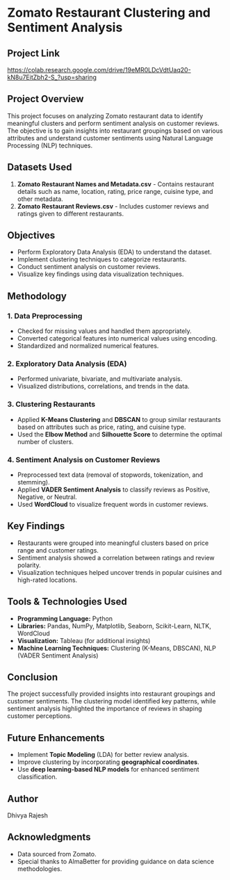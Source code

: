 # Zomato Restaurant Clustering and Sentiment Analysis

## Project Link
https://colab.research.google.com/drive/19eMR0LDcVdtUaq20-kN8u7EitZbh2-S_?usp=sharing

## Project Overview

This project focuses on analyzing Zomato restaurant data to identify meaningful clusters and perform sentiment analysis on customer reviews. The objective is to gain insights into restaurant groupings based on various attributes and understand customer sentiments using Natural Language Processing (NLP) techniques.

## Datasets Used

1. **Zomato Restaurant Names and Metadata.csv** - Contains restaurant details such as name, location, rating, price range, cuisine type, and other metadata.
2. **Zomato Restaurant Reviews.csv** - Includes customer reviews and ratings given to different restaurants.

## Objectives

- Perform Exploratory Data Analysis (EDA) to understand the dataset.
- Implement clustering techniques to categorize restaurants.
- Conduct sentiment analysis on customer reviews.
- Visualize key findings using data visualization techniques.

## Methodology

### 1. Data Preprocessing

- Checked for missing values and handled them appropriately.
- Converted categorical features into numerical values using encoding.
- Standardized and normalized numerical features.

### 2. Exploratory Data Analysis (EDA)

- Performed univariate, bivariate, and multivariate analysis.
- Visualized distributions, correlations, and trends in the data.

### 3. Clustering Restaurants

- Applied **K-Means Clustering** and **DBSCAN** to group similar restaurants based on attributes such as price, rating, and cuisine type.
- Used the **Elbow Method** and **Silhouette Score** to determine the optimal number of clusters.

### 4. Sentiment Analysis on Customer Reviews

- Preprocessed text data (removal of stopwords, tokenization, and stemming).
- Applied **VADER Sentiment Analysis** to classify reviews as Positive, Negative, or Neutral.
- Used **WordCloud** to visualize frequent words in customer reviews.

## Key Findings

- Restaurants were grouped into meaningful clusters based on price range and customer ratings.
- Sentiment analysis showed a correlation between ratings and review polarity.
- Visualization techniques helped uncover trends in popular cuisines and high-rated locations.

## Tools & Technologies Used

- **Programming Language:** Python
- **Libraries:** Pandas, NumPy, Matplotlib, Seaborn, Scikit-Learn, NLTK, WordCloud
- **Visualization:** Tableau (for additional insights)
- **Machine Learning Techniques:** Clustering (K-Means, DBSCAN), NLP (VADER Sentiment Analysis)

## Conclusion

The project successfully provided insights into restaurant groupings and customer sentiments. The clustering model identified key patterns, while sentiment analysis highlighted the importance of reviews in shaping customer perceptions.

## Future Enhancements

- Implement **Topic Modeling** (LDA) for better review analysis.
- Improve clustering by incorporating **geographical coordinates**.
- Use **deep learning-based NLP models** for enhanced sentiment classification.

## Author

Dhivya Rajesh

## Acknowledgments

- Data sourced from Zomato.
- Special thanks to AlmaBetter for providing guidance on data science methodologies.

